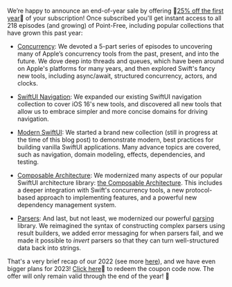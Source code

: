 We’re happy to announce an end-of-year sale by offering 🎁[25% off the first
year][eoy-discount]🎁 of your subscription! Once subscribed you'll get instant access to
all 218 episodes (and growing) of Point-Free, including popular collections that have grown
this past year:

- [Concurrency][concurrency-collection]: We devoted a 5-part series of episodes to
uncovering many of Apple’s concurrency tools from the past, present, and into the future.
We dove deep into threads and queues, which have been around on Apple's platforms for many
years, and then explored Swift's fancy new tools, including async/await, structured
concurrency, actors, and clocks.

- [SwiftUI Navigation][swiftui-nav-collection]: We expanded our existing SwiftUI navigation
collection to cover iOS 16's new tools, and discovered all new tools that allow us to
embrace simpler and more concise domains for driving navigation.

- [Modern SwiftUI][modern-swiftui-collection]: We started a brand new collection (still
in progress at the time of this blog post) to demonstrate modern, best practices for
building vanilla SwiftUI applications. Many advance topics are covered, such as navigation,
domain modeling, effects, dependencies, and testing.

- [Composable Architecture][tca-collection]: We modernized many aspects of our popular
SwiftUI architecture library: [the Composable Architecture][tca-gh]. This includes a deeper
integration with Swift's concurrency tools, a new protocol-based approach to implementing
features, and a powerful new dependency management system.

- [Parsers][parsers-collection]: And last, but not least, we modernized our powerful
[parsing][parsing-gh] library. We reimagined the syntax of constructing complex parsers
using result builders, we added error messaging for when parsers fail, and we made it
possible to _invert_ parsers so that they can turn well-structured data back into strings.

That's a very brief recap of our 2022 (see more [here][eoy-2022]), and we have even bigger
plans for 2023! [Click here][eoy-discount]🎁 to redeem the coupon code now. The offer will
only remain valid through the end of the year! 🥳

[eoy-discount]: /discounts/eoy-2022
[swiftui-nav-collection]: /collections/swiftui/navigation
[modern-swiftui-collection]: /collections/swiftui/modern-swiftui
[parsers-collection]: /collections/parsing
[tca-collection]: /collections/composable-architecture
[concurrency-collection]: /collections/concurrency
[tca-gh]: http://github.com/pointfreeco/swift-composable-architecture
[parsing-gh]: http://github.com/pointfreeco/swift-parsing
[eoy-2022]: /blog/posts/88-2022-year-in-review
